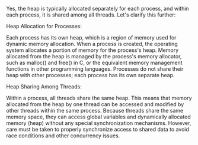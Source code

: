 
Yes, the heap is typically allocated separately for
each process, and within each process, 
it is shared among all threads. Let's clarify this further:

Heap Allocation for Processes:

Each process has its own heap, which is a 
region of memory used for dynamic memory allocation.
When a process is created, the operating system 
allocates a portion of memory for the process's heap.
Memory allocated from the heap is managed by 
the process's memory allocator, such as malloc() 
and free() in C, or the equivalent memory 
management functions in other programming languages.
Processes do not share their heap with other 
processes; each process has its own separate heap.

Heap Sharing Among Threads:

Within a process, all threads share the same heap. 
This means that memory allocated from the heap by 
one thread can be accessed and modified by other 
threads within the same process.
Because threads share the same memory space, 
they can access global variables and dynamically 
allocated memory (heap) without any special 
synchronization mechanisms.
However, care must be taken to properly 
synchronize access to shared data to avoid race conditions and other concurrency issues.